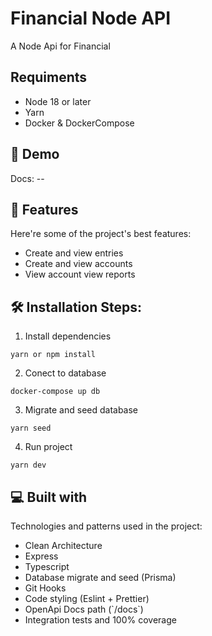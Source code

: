 # Financial Node API

A Node Api for Financial

## Requiments

- Node 18 or later
- Yarn
- Docker & DockerCompose


## 🚀 Demo

Docs: --

## 🧐 Features

Here're some of the project's best features:

- Create and view entries
- Create and view accounts
- View account view reports

## 🛠️ Installation Steps:

1. Install dependencies
```
yarn or npm install
```

2. Conect to database

```
docker-compose up db
```

3. Migrate and seed database

```
yarn seed
```

4. Run project

```
yarn dev
```

## 💻 Built with

Technologies and patterns used in the project:

- Clean Architecture
- Express
- Typescript
- Database migrate and seed (Prisma)
- Git Hooks
- Code styling (Eslint + Prettier)
- OpenApi Docs path (\`/docs\`)
- Integration tests and 100% coverage
